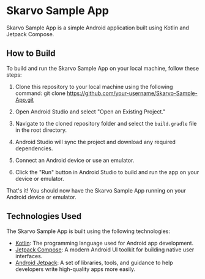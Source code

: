 # Skarvo Sample App

Skarvo Sample App is a simple Android application built using Kotlin and Jetpack Compose.

## How to Build

To build and run the Skarvo Sample App on your local machine, follow these steps:

1. Clone this repository to your local machine using the following command: git clone https://github.com/your-username/Skarvo-Sample-App.git

2. Open Android Studio and select "Open an Existing Project."

3. Navigate to the cloned repository folder and select the `build.gradle` file in the root directory.

4. Android Studio will sync the project and download any required dependencies.

5. Connect an Android device or use an emulator.

6. Click the "Run" button in Android Studio to build and run the app on your device or emulator.

That's it! You should now have the Skarvo Sample App running on your Android device or emulator.

## Technologies Used

The Skarvo Sample App is built using the following technologies:

- [Kotlin](https://kotlinlang.org/): The programming language used for Android app development.
- [Jetpack Compose](https://developer.android.com/jetpack/compose): A modern Android UI toolkit for building native user interfaces.
- [Android Jetpack](https://developer.android.com/jetpack): A set of libraries, tools, and guidance to help developers write high-quality apps more easily.


